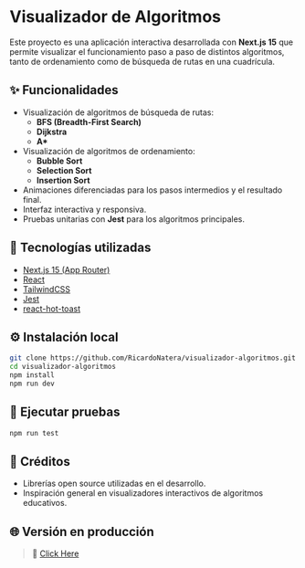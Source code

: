 # Visualizador de Algoritmos

Este proyecto es una aplicación interactiva desarrollada con **Next.js 15** que permite visualizar el funcionamiento paso a paso de distintos algoritmos, tanto de ordenamiento como de búsqueda de rutas en una cuadrícula.

## ✨ Funcionalidades

- Visualización de algoritmos de búsqueda de rutas:
  - **BFS (Breadth-First Search)**
  - **Dijkstra**
  - **A\***
- Visualización de algoritmos de ordenamiento:
  - **Bubble Sort**
  - **Selection Sort**
  - **Insertion Sort**
- Animaciones diferenciadas para los pasos intermedios y el resultado final.
- Interfaz interactiva y responsiva.
- Pruebas unitarias con **Jest** para los algoritmos principales.

## 🚀 Tecnologías utilizadas

- [Next.js 15 (App Router)](https://nextjs.org/)
- [React](https://react.dev/)
- [TailwindCSS](https://tailwindcss.com/)
- [Jest](https://jestjs.io/)
- [react-hot-toast](https://react-hot-toast.com/)

## ⚙️ Instalación local

```bash
git clone https://github.com/RicardoNatera/visualizador-algoritmos.git
cd visualizador-algoritmos
npm install
npm run dev
```

## 🧪 Ejecutar pruebas

```bash
npm run test
```

## 🧩 Créditos

- Librerías open source utilizadas en el desarrollo.
- Inspiración general en visualizadores interactivos de algoritmos educativos.

## 🌐 Versión en producción

> 📎 [Click Here](https://visualizador-algoritmos-tan.vercel.app/)